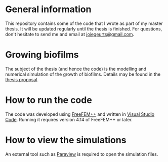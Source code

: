 # General information
This repository contains some of the code that I wrote as part of my master thesis. It will be updated regularly until the thesis is finished. For questions, don't hesitate to send me and email at joiegeurts@gmail.com.

# Growing biofilms
The subject of the thesis (and hence the code) is the modelling and numerical simulation of the growth of biofilms. Details may be found in the [thesis proposal](Proposal.pdf).

# How to run the code
The code was developed using [FreeFEM++](https://freefem.org/) and written in [Visual Studio Code](https://code.visualstudio.com/). Running it requires version 4.14 of FreeFEM++ or later.

# How to view the simulations
An external tool such as [Paraview](https://www.paraview.org/) is required to open the simulation files.
